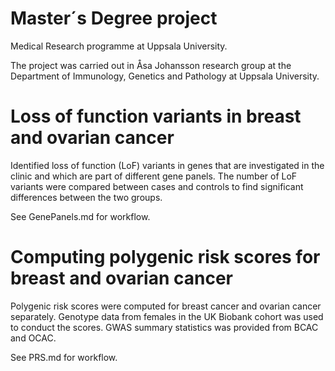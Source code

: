 # Master´s Degree project 
Medical Research programme at Uppsala University.

The project was carried out in Åsa Johansson research group at the Department of Immunology, Genetics and Pathology at Uppsala University. 

# Loss of function variants in breast and ovarian cancer
Identified loss of function (LoF) variants in genes that are investigated in the clinic and which are part of different gene panels. The number of LoF variants were compared between cases and controls to find significant differences between the two groups. 

See GenePanels.md for workflow.


# Computing polygenic risk scores for breast and ovarian cancer
Polygenic risk scores were computed for breast cancer and ovarian cancer separately. Genotype data from females in the UK Biobank cohort was used to conduct the scores. GWAS summary statistics was provided from BCAC and OCAC.

See PRS.md for workflow.
